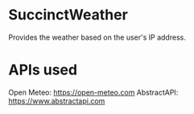 # SuccinctWeather
Provides the weather based on the user's IP address.

# APIs used
Open Meteo: https://open-meteo.com
AbstractAPI: https://www.abstractapi.com

